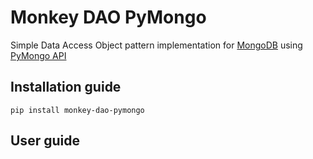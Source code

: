 Monkey DAO PyMongo
=

Simple Data Access Object pattern implementation for [MongoDB](http://www.mongodb.org/) using [PyMongo API](https://api.mongodb.com/python/current/)

Installation guide
-
    pip install monkey-dao-pymongo

User guide
-

   
